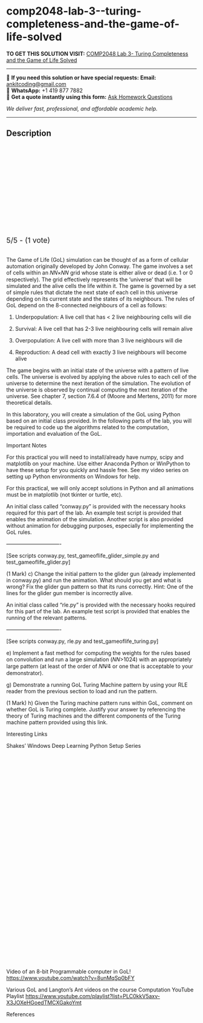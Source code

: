 # comp2048-lab-3--turing-completeness-and-the-game-of-life-solved
**TO GET THIS SOLUTION VISIT:** [COMP2048 Lab 3- Turing Completeness and the Game of Life Solved](https://www.ankitcodinghub.com/product/comp2048-turing-completeness-and-the-game-of-life-solved/)


---

📩 **If you need this solution or have special requests:** **Email:** ankitcoding@gmail.com  
📱 **WhatsApp:** +1 419 877 7882  
📄 **Get a quote instantly using this form:** [Ask Homework Questions](https://www.ankitcodinghub.com/services/ask-homework-questions/)

*We deliver fast, professional, and affordable academic help.*

---

<h2>Description</h2>



<div class="kk-star-ratings kksr-auto kksr-align-center kksr-valign-top" data-payload="{&quot;align&quot;:&quot;center&quot;,&quot;id&quot;:&quot;116146&quot;,&quot;slug&quot;:&quot;default&quot;,&quot;valign&quot;:&quot;top&quot;,&quot;ignore&quot;:&quot;&quot;,&quot;reference&quot;:&quot;auto&quot;,&quot;class&quot;:&quot;&quot;,&quot;count&quot;:&quot;1&quot;,&quot;legendonly&quot;:&quot;&quot;,&quot;readonly&quot;:&quot;&quot;,&quot;score&quot;:&quot;5&quot;,&quot;starsonly&quot;:&quot;&quot;,&quot;best&quot;:&quot;5&quot;,&quot;gap&quot;:&quot;4&quot;,&quot;greet&quot;:&quot;Rate this product&quot;,&quot;legend&quot;:&quot;5\/5 - (1 vote)&quot;,&quot;size&quot;:&quot;24&quot;,&quot;title&quot;:&quot;COMP2048 Lab 3- Turing Completeness and the Game of Life Solved&quot;,&quot;width&quot;:&quot;138&quot;,&quot;_legend&quot;:&quot;{score}\/{best} - ({count} {votes})&quot;,&quot;font_factor&quot;:&quot;1.25&quot;}">

<div class="kksr-stars">

<div class="kksr-stars-inactive">
            <div class="kksr-star" data-star="1" style="padding-right: 4px">


<div class="kksr-icon" style="width: 24px; height: 24px;"></div>
        </div>
            <div class="kksr-star" data-star="2" style="padding-right: 4px">


<div class="kksr-icon" style="width: 24px; height: 24px;"></div>
        </div>
            <div class="kksr-star" data-star="3" style="padding-right: 4px">


<div class="kksr-icon" style="width: 24px; height: 24px;"></div>
        </div>
            <div class="kksr-star" data-star="4" style="padding-right: 4px">


<div class="kksr-icon" style="width: 24px; height: 24px;"></div>
        </div>
            <div class="kksr-star" data-star="5" style="padding-right: 4px">


<div class="kksr-icon" style="width: 24px; height: 24px;"></div>
        </div>
    </div>

<div class="kksr-stars-active" style="width: 138px;">
            <div class="kksr-star" style="padding-right: 4px">


<div class="kksr-icon" style="width: 24px; height: 24px;"></div>
        </div>
            <div class="kksr-star" style="padding-right: 4px">


<div class="kksr-icon" style="width: 24px; height: 24px;"></div>
        </div>
            <div class="kksr-star" style="padding-right: 4px">


<div class="kksr-icon" style="width: 24px; height: 24px;"></div>
        </div>
            <div class="kksr-star" style="padding-right: 4px">


<div class="kksr-icon" style="width: 24px; height: 24px;"></div>
        </div>
            <div class="kksr-star" style="padding-right: 4px">


<div class="kksr-icon" style="width: 24px; height: 24px;"></div>
        </div>
    </div>
</div>


<div class="kksr-legend" style="font-size: 19.2px;">
            5/5 - (1 vote)    </div>
    </div>
&nbsp;

The Game of Life (GoL) simulation can be thought of as a form of cellular automation originally developed by John Conway. The game involves a set of cells within an 𝑁𝑁×𝑁𝑁 grid whose state is either alive or dead (i.e. 1 or 0 respectively). The grid effectively represents the ‘universe’ that will be simulated and the alive cells the life within it. The game is governed by a set of simple rules that dictate the next state of each cell in this universe depending on its current state and the states of its neighbours. The rules of GoL depend on the 8-connected neighbours of a cell as follows:

1. Underpopulation: A live cell that has &lt; 2 live neighbouring cells will die

2. Survival: A live cell that has 2-3 live neighbouring cells will remain alive

3. Overpopulation: A live cell with more than 3 live neighbours will die

4. Reproduction: A dead cell with exactly 3 live neighbours will become alive

The game begins with an initial state of the universe with a pattern of live cells. The universe is evolved by applying the above rules to each cell of the universe to determine the next iteration of the simulation. The evolution of the universe is observed by continual computing the next iteration of the universe. See chapter 7, section 7.6.4 of (Moore and Mertens, 2011) for more theoretical details.

In this laboratory, you will create a simulation of the GoL using Python based on an initial class provided. In the following parts of the lab, you will be required to code up the algorithms related to the computation, importation and evaluation of the GoL.

Important Notes

For this practical you will need to install/already have numpy, scipy and matplotlib on your machine. Use either Anaconda Python or WinPython to have these setup for you quickly and hassle free. See my video series on setting up Python environments on Windows for help.

For this practical, we will only accept solutions in Python and all animations must be in matplotlib (not tkinter or turtle, etc).

An initial class called “conway.py” is provided with the necessary hooks required for this part of the lab. An example test script is provided that enables the animation of the simulation. Another script is also provided without animation for debugging purposes, especially for implementing the GoL rules.

——————————-

[See scripts conway.py, test_gameoflife_glider_simple.py and test_gameoflife_glider.py]

(1 Mark) c) Change the initial pattern to the glider gun (already implemented in conway.py) and run the animation. What should you get and what is wrong? Fix the glider gun pattern so that its runs correctly. Hint: One of the lines for the glider gun member is incorrectly alive.

An initial class called “rle.py” is provided with the necessary hooks required for this part of the lab. An example test script is provided that enables the running of the relevant patterns.

——————————-

[See scripts conway.py, rle.py and test_gameoflife_turing.py]

e) Implement a fast method for computing the weights for the rules based on convolution and run a large simulation (𝑁𝑁&gt;1024) with an appropriately large pattern (at least of the order of 𝑁𝑁⁄4 or one that is acceptable to your demonstrator).

g) Demonstrate a running GoL Turing Machine pattern by using your RLE reader from the previous section to load and run the pattern.

(1 Mark) h) Given the Turing machine pattern runs within GoL, comment on whether GoL is Turing complete. Justify your answer by referencing the theory of Turing machines and the different components of the Turing machine pattern provided using this link.

Interesting Links

Shakes’ Windows Deep Learning Python Setup Series

<iframe title="Windows Deep Learning Python Setup" width="980" height="551" data-src="https://www.youtube.com/embed/videoseries?list=PLC0kkV5axv-X4OpBHlIPlIz15XNNGd3OE" frameborder="0" allow="accelerometer; autoplay; clipboard-write; encrypted-media; gyroscope; picture-in-picture; web-share" allowfullscreen="" src="data:image/gif;base64,R0lGODlhAQABAAAAACH5BAEKAAEALAAAAAABAAEAAAICTAEAOw==" class="lazyload" data-load-mode="1"></iframe>

Video of an 8-bit Programmable computer in GoL! https://www.youtube.com/watch?v=8unMqSp0bFY

Various GoL and Langton’s Ant videos on the course Computation YouTube Playlist https://www.youtube.com/playlist?list=PLC0kkV5axv-X3JOXeHGoedTMCXGakoYmt

References
